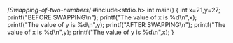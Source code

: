 /*Swapping-of-two-numbers*/
#include<stdio.h>
int main()
{
    int x=21,y=27;
    printf("BEFORE SWAPPING\n");
    printf("The value of x is %d\n",x);
    printf("The value of y is %d\n",y);
    printf("AFTER SWAPPING\n");
    printf("The value of x is %d\n",y);
    printf("The value of y is %d\n",x);
}
